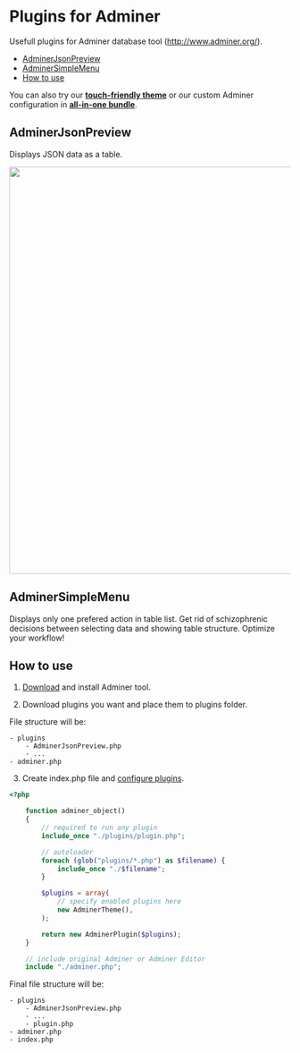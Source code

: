 Plugins for Adminer
===================

Usefull plugins for Adminer database tool (http://www.adminer.org/).

- [AdminerJsonPreview](https://github.com/pematon/adminer-plugins#adminerjsonpreview)
- [AdminerSimpleMenu](https://github.com/pematon/adminer-plugins#adminersimplemenu)
- [How to use](https://github.com/pematon/adminer-plugins#how-to-use)

You can also try our [**touch-friendly theme**](https://github.com/pematon/adminer-theme) or our custom Adminer configuration in [**all-in-one bundle**](https://github.com/pematon/adminer-custom).

## AdminerJsonPreview

Displays JSON data as a table.

<img src="http://pematon.github.io/screenshots/json-preview.png" width="728px" />

## AdminerSimpleMenu

Displays only one prefered action in table list.
Get rid of schizophrenic decisions between selecting data and showing table structure. Optimize your workflow!

## How to use

1. [Download](http://www.adminer.org/#download) and install Adminer tool.

2. Download plugins you want and place them to plugins folder.

File structure will be:
```
- plugins
	- AdminerJsonPreview.php
	- ...
- adminer.php
```

3. Create index.php file and [configure plugins](http://www.adminer.org/plugins/#use).

```php
<?php

	function adminer_object()
	{
		// required to run any plugin
		include_once "./plugins/plugin.php";

		// autoloader
		foreach (glob("plugins/*.php") as $filename) {
			include_once "./$filename";
		}

		$plugins = array(
			// specify enabled plugins here
			new AdminerTheme(),
		);

		return new AdminerPlugin($plugins);
	}

	// include original Adminer or Adminer Editor
	include "./adminer.php";
```

Final file structure will be:
```
- plugins
	- AdminerJsonPreview.php
	- ...
	- plugin.php
- adminer.php
- index.php
```

